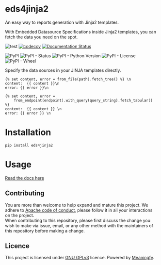 # eds4jinja2
An easy way to reports generation with Jinja2 templates. 

With Embedded Datasource Specifications inside Jinja2 templates, you can fetch the data you need on the spot. 

![test](https://github.com/meaningfy-ws/eds4jinja2/workflows/test/badge.svg)
[![codecov](https://codecov.io/gh/meaningfy-ws/eds4jinja2/branch/master/graph/badge.svg)](https://codecov.io/gh/meaningfy-ws/eds4jinja2)
[![Documentation Status](https://readthedocs.org/projects/eds4jinja2/badge/?version=latest)](https://eds4jinja2.readthedocs.io/en/latest/?badge=latest)

![PyPI](https://img.shields.io/pypi/v/eds4jinja2?color=teal&label=version)
![PyPI - Status](https://img.shields.io/pypi/status/eds4jinja2)
![PyPI - Python Version](https://img.shields.io/pypi/pyversions/eds4jinja2)
![PyPI - License](https://img.shields.io/pypi/l/eds4jinja2?color=green)
![PyPI - Wheel](https://img.shields.io/pypi/wheel/eds4jinja2)

Specify the data sources in your JINJA templates directly.

```jinja2
{% set content, error = from_file(path).fetch_tree() %} \n
content:  {{ content }}\n
error: {{ error }}\n
```

```jinja2
{% set content, error =
    from_endpoint(endpoint).with_query(query_string).fetch_tabular() %}
content:  {{ content }} \n
error: {{ error }} \n
```

# Installation

```shell script
pip install eds4jinja2
```

# Usage

[Read the docs here](https://eds4jinja2.readthedocs.io/en/latest/)  

## Contributing
You are more than welcome to help expand and mature this project. We adhere to [Apache code of conduct](https://www.apache.org/foundation/policies/conduct), please follow it in all your interactions on the project.   
When contributing to this repository, please first discuss the change you wish to make via issue, email, or any other method with the maintainers of this repository before making a change.

## Licence 
This project is licensed under [GNU GPLv3](https://www.gnu.org/licenses/gpl-3.0.en.html) licence. 
Powered by [Meaningfy](https://github.com/meaningfy-ws).
